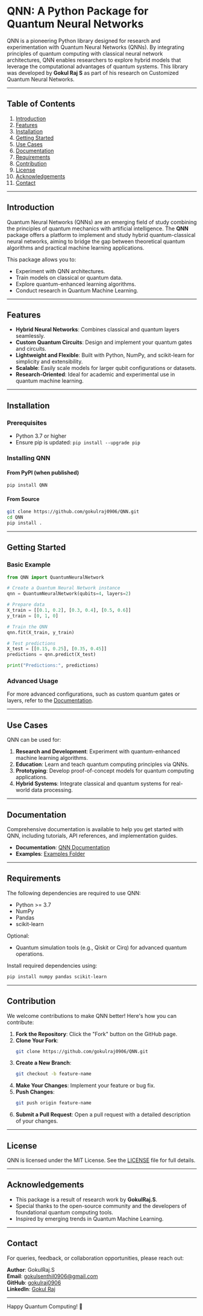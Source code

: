 # QNN: A Python Package for Quantum Neural Networks

QNN is a pioneering Python library designed for research and experimentation with Quantum Neural Networks (QNNs). By integrating principles of quantum computing with classical neural network architectures, QNN enables researchers to explore hybrid models that leverage the computational advantages of quantum systems. This library was developed by **Gokul Raj S** as part of his research on Customized Quantum Neural Networks.

---

## Table of Contents

1. [Introduction](#introduction)
2. [Features](#features)
3. [Installation](#installation)
4. [Getting Started](#getting-started)
5. [Use Cases](#use-cases)
6. [Documentation](#documentation)
7. [Requirements](#requirements)
8. [Contribution](#contribution)
9. [License](#license)
10. [Acknowledgements](#acknowledgements)
11. [Contact](#contact)

---

## Introduction

Quantum Neural Networks (QNNs) are an emerging field of study combining the principles of quantum mechanics with artificial intelligence. The **QNN** package offers a platform to implement and study hybrid quantum-classical neural networks, aiming to bridge the gap between theoretical quantum algorithms and practical machine learning applications.

This package allows you to:

- Experiment with QNN architectures.
- Train models on classical or quantum data.
- Explore quantum-enhanced learning algorithms.
- Conduct research in Quantum Machine Learning.

---

## Features

- **Hybrid Neural Networks**: Combines classical and quantum layers seamlessly.
- **Custom Quantum Circuits**: Design and implement your quantum gates and circuits.
- **Lightweight and Flexible**: Built with Python, NumPy, and scikit-learn for simplicity and extensibility.
- **Scalable**: Easily scale models for larger qubit configurations or datasets.
- **Research-Oriented**: Ideal for academic and experimental use in quantum machine learning.

---

## Installation

### Prerequisites
- Python 3.7 or higher
- Ensure pip is updated: `pip install --upgrade pip`

### Installing QNN
#### From PyPI (when published)
```bash
pip install QNN
```

#### From Source
```bash
git clone https://github.com/gokulraj0906/QNN.git
cd QNN
pip install .
```

---

## Getting Started

### Basic Example
```python
from QNN import QuantumNeuralNetwork

# Create a Quantum Neural Network instance
qnn = QuantumNeuralNetwork(qubits=4, layers=2)

# Prepare data
X_train = [[0.1, 0.2], [0.3, 0.4], [0.5, 0.6]]
y_train = [0, 1, 0]

# Train the QNN
qnn.fit(X_train, y_train)

# Test predictions
X_test = [[0.15, 0.25], [0.35, 0.45]]
predictions = qnn.predict(X_test)

print("Predictions:", predictions)
```

### Advanced Usage
For more advanced configurations, such as custom quantum gates or layers, refer to the [Documentation](#documentation).

---

## Use Cases

QNN can be used for:
1. **Research and Development**: Experiment with quantum-enhanced machine learning algorithms.
2. **Education**: Learn and teach quantum computing principles via QNNs.
3. **Prototyping**: Develop proof-of-concept models for quantum computing applications.
4. **Hybrid Systems**: Integrate classical and quantum systems for real-world data processing.

---

## Documentation

Comprehensive documentation is available to help you get started with QNN, including tutorials, API references, and implementation guides.

- **Documentation**: [QNN Documentation](https://github.com/gokulraj0906/QNN/docs)
- **Examples**: [Examples Folder](https://github.com/gokulraj0906/QNN/examples)

---

## Requirements

The following dependencies are required to use QNN:

- Python >= 3.7
- NumPy
- Pandas
- scikit-learn

Optional:
- Quantum simulation tools (e.g., Qiskit or Cirq) for advanced quantum operations.

Install required dependencies using:
```bash
pip install numpy pandas scikit-learn
```

---

## Contribution

We welcome contributions to make QNN better! Here's how you can contribute:

1. **Fork the Repository**: Click the "Fork" button on the GitHub page.
2. **Clone Your Fork**:
    ```bash
    git clone https://github.com/gokulraj0906/QNN.git
    ```
3. **Create a New Branch**:
    ```bash
    git checkout -b feature-name
    ```
4. **Make Your Changes**: Implement your feature or bug fix.
5. **Push Changes**:
    ```bash
    git push origin feature-name
    ```
6. **Submit a Pull Request**: Open a pull request with a detailed description of your changes.

---

## License

QNN is licensed under the MIT License. See the [LICENSE](LICENSE) file for full details.

---

## Acknowledgements

- This package is a result of research work by **GokulRaj.S**.
- Special thanks to the open-source community and the developers of foundational quantum computing tools.
- Inspired by emerging trends in Quantum Machine Learning.

---

## Contact

For queries, feedback, or collaboration opportunities, please reach out:

**Author**: GokulRaj.S  
**Email**: gokulsenthil0906@gmail.com  
**GitHub**: [gokulraj0906](https://github.com/gokulraj0906)  
**LinkedIn**: [Gokul Raj](https://www.linkedin.com/in/gokulraj0906)

---

Happy Quantum Computing! 🚀